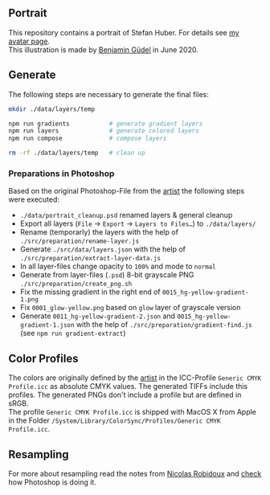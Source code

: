 ## Portrait

This repository contains a portrait of Stefan Huber. For details see [my avatar page](https://avatar.signalwerk.ch).  
This illustration is made by [Benjamin Güdel](http://www.guedel.biz/) in June 2020.

## Generate

The following steps are necessary to generate the final files:

```sh
mkdir ./data/layers/temp

npm run gradients           # generate gradient layers
npm run layers              # generate colored layers
npm run compose             # compose layers

rm -rf ./data/layers/temp   # clean up
```

### Preparations in Photoshop

Based on the original Photoshop-File from the [artist](http://www.guedel.biz/) the following steps were executed:

- `./data/portrait_cleanup.psd` renamed layers & general cleanup
- Export all layers (`File` → `Export` → `Layers to Files…`) to `./data/layers/`
- Rename (temporarly) the layers with the help of `./src/preparation/rename-layer.js`
- Generate `./src/data/layers.json` with the help of `./src/preparation/extract-layer-data.js`
- In all layer-files change opacity to `100%` and mode to `normal`
- Generate from layer-files (`.psd`) 8-bit grayscale PNG `./src/preparation/create_png.sh`
- Fix the missing gradient in the right end of `0015_hg-yellow-gradient-1.png`
- Fix `0001_glow-yellow.png` based on `glow` layer of grayscale version
- Generate `0011_hg-yellow-gradient-2.json` and `0015_hg-yellow-gradient-1.json` with the help of `./src/preparation/gradient-find.js` (see `npm run gradient-extract`)

## Color Profiles

The colors are originally defined by the [artist](http://www.guedel.biz/) in the ICC-Profile `Generic CMYK Profile.icc` as absolute CMYK values. The generated TIFFs include this profiles. The generated PNGs don't include a profile but are defined in sRGB.  
The profile `Generic CMYK Profile.icc` is shipped with MacOS X from Apple in the Folder `/System/Library/ColorSync/Profiles/Generic CMYK Profile.icc`.

## Resampling

For more about resampling read the notes from [Nicolas Robidoux](https://legacy.imagemagick.org/Usage/filter/nicolas/) and [check](http://entropymine.com/resamplescope/notes/photoshop/) how Photoshop is doing it.
